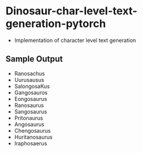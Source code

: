 # Dinosaur-char-level-text-generation-pytorch
- Implementation of character level text generation

## Sample Output

- Ranosachus
- Uurusausus
- SalongosaKus
- Gangosauros
- Eongosaurus
- Ranosaurus
- Sangosaurus
- Pritonaurus
- Angosaurus
- Chengosaurus
- Huritanosaurus
- Iraphosaerus
